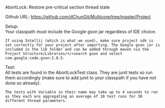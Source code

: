 AbortLock: Restore pre-critical section thread state  
  
Github URL: https://github.com/dChunGit/Multicore/tree/master/Project  
  
Setup:  
	Your classpath must include the Google gson jar regardless of IDE choice. 
   
	If using Intellij (which is what we used), make sure project sdk is set correctly for your project after importing. The Google gson jar is included in the lib folder and can be added through maven via the Project Structure/Libraries/+/<search gson and select com.google.code.gson:2.8.5.  
  
Test:  
	All tests are found in the AbortLockTest class. They are junit tests so run them accordingly (make sure to add junit to your classpath if you have not done so already).  

	The tests with Variable in their name may take up to 4 seconds to run as they each are aggregating an average of 10 test runs for 30 different thread parameters.